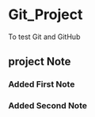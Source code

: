 # Git_Project
To test Git and GitHub

## project Note


### Added First Note 


### Added Second Note 
